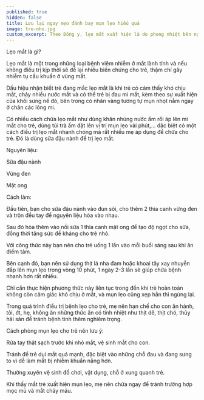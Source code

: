 ```yaml
---
published: true
hidden: false
title: Lưu lại ngay mẹo đánh bay mụn lẹo hiểu quả
image: tre-nho.jpg
custom_excerpt: Theo Đông y, lẹo mắt xuất hiện là do phong nhiệt bên ngoài xâm nhập vào cơ thể non nớt của trẻ, hoặc do ăn quá nhiều thứ cay nóng khiến hỏa độc uất kết ở tỳ vị cũng là nguyên nhân gây bệnh,… 
---
```


Lẹo mắt là gì?

Lẹo mắt là một trong những loại bệnh viêm nhiễm ở mắt lành tính và nếu không điều trị kịp thời sẽ để lại nhiều biến chứng cho trẻ, thậm chí gây nhiễm tụ cầu khuẩn ở vùng mắt.

Dấu hiệu nhận biết trẻ đang mắc lẹo mắt là khi trẻ có cảm thấy khó chịu mắt, chảy nhiều nước mắt và có thể trẻ bị đau mi mắt, kèm theo sự xuất hiện của khối sưng nề đỏ, bên trong có nhân vàng tương tự mụn nhọt nằm ngay ở chân các lông mi.

Có nhiều cách chữa lẹo mắt như dùng khăn nhúng nước ấm rồi áp lên mi mắt cho trẻ, dùng túi trà ấm đặt lên vị trí mụn lẹo vài phút,… đặc biệt có một cách điều trị lẹo mắt nhanh chóng mà rất nhiều mẹ áp dụng để chữa cho trẻ. Đó là dùng sữa đậu nành để trị lẹo mắt.

Nguyên liệu:

Sữa đậu nành

Vừng đen

Mật ong

Cách làm:

Đầu tiên, bạn cho sữa đậu nành vào đun sôi, cho thêm 2 thìa canh vừng đen và trộn đều tay để nguyên liệu hòa vào nhau.

Sau đó hòa thêm vào nồi sữa 1 thìa canh mật ong để tạo độ ngọt cho sữa, đồng thời tăng sức đề kháng cho trẻ nhỏ.

Với công thức này bạn nên cho trẻ uống 1 lần vào mỗi buổi sáng sau khi ăn điểm tâm.

Bên cạnh đó, bạn nên sử dụng thịt lá nha đam hoặc khoai tây xay nhuyễn đắp lên mụn lẹo trong vòng 10 phút, 1 ngày 2-3 lần sẽ giúp chữa bệnh nhanh hơn rất nhiều.

Chỉ cần thực hiện phương thức này liên tục trong đến khi trẻ hoàn toàn không còn cảm giác khó chịu ở mắt, và mụn lẹo cũng xẹp hẳn thì ngừng lại.

Trong quá trình điều trị bệnh lẹo cho trẻ, mẹ nên hạn chế cho con ăn hành, tỏi, ớt, hẹ, không ăn những thức ăn có tính nhiệt như thịt dê, thịt chó, thủy hải sản để tránh bệnh tình thêm nghiêm trọng.

Cách phòng mụn lẹo cho trẻ nên lưu ý:

Rửa tay thật sạch trước khi nhỏ mắt, vệ sinh mắt cho con.

Tránh để trẻ dụi mắt quá mạnh, đặc biệt vào những chỗ đau và đang sưng to vì dễ làm mắt bị nhiễm khuẩn nặng hơn.

Thường xuyên vệ sinh đồ chơi, vật dụng, chỗ ở xung quanh trẻ.

Khi thấy mắt trẻ xuất hiện mụn lẹo, mẹ nên chữa ngay để tránh trường hợp mọc mủ và mắt chảy máu.
